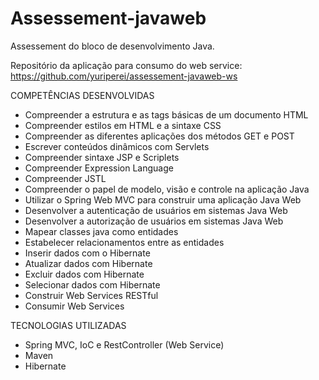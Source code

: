 ﻿# Assessement-javaweb
Assessement do bloco de desenvolvimento Java.

Repositório da aplicação para consumo do web service: https://github.com/yuriperei/assessement-javaweb-ws


COMPETÊNCIAS DESENVOLVIDAS

- Compreender a estrutura e as tags básicas de um documento HTML
- Compreender estilos em HTML e a sintaxe CSS
- Compreender as diferentes aplicações dos métodos GET e POST
- Escrever conteúdos dinâmicos com Servlets
- Compreender sintaxe JSP e Scriplets
- Compreender Expression Language
- Compreender JSTL
- Compreender o papel de modelo, visão e controle na aplicação Java
- Utilizar o Spring Web MVC para construir uma aplicação Java Web
- Desenvolver a autenticação de usuários em sistemas Java Web
- Desenvolver a autorização de usuários em sistemas Java Web
- Mapear classes java como entidades
- Estabelecer relacionamentos entre as entidades
- Inserir dados com o Hibernate
- Atualizar dados com Hibernate
- Excluir dados com Hibernate
- Selecionar dados com Hibernate
- Construir Web Services RESTful
- Consumir Web Services

TECNOLOGIAS UTILIZADAS

- Spring MVC, IoC e RestController (Web Service)
- Maven
- Hibernate